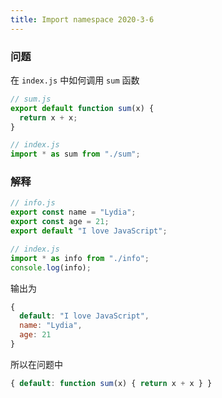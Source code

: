 ```yaml
---
title: Import namespace 2020-3-6
---
```


### 问题

在 `index.js` 中如何调用 `sum` 函数

```js
// sum.js
export default function sum(x) {
  return x + x;
}

// index.js
import * as sum from "./sum";
```

### 解释

```js
// info.js
export const name = "Lydia";
export const age = 21;
export default "I love JavaScript";

// index.js
import * as info from "./info";
console.log(info);
```

输出为

```js
{
  default: "I love JavaScript",
  name: "Lydia",
  age: 21
}
```

所以在问题中

```js
{ default: function sum(x) { return x + x } }
```
